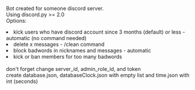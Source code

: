 Bot created for someone discord server. <br>
Using discord.py >= 2.0 <br>
Options: 
<li>kick users who have discord account since 3 months (default) or less - automatic (no command needed)</li>
<li>delete x messages - /clean command</li>
<li>block badwords in nicknames and messages - automatic</li>
<li>kick or ban members for too many badwords</li>
<br>
don't forget change server_id, admin_role_id, and token <br>
create database.json, databaseClock.json with empty list and time.json with int (seconds) <br>


